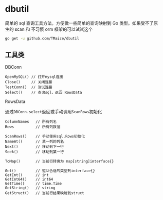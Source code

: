 # dbutil

简单的 sql 查询工具方法，方便做一些简单的查询映射到 Go 类型。如果受不了原生的 scan 和 不习惯 orm 框架的可以试试这个


```bash
go get -u github.com/TMaize/dbutil
```

## 工具类

DBConn

```
OpenMySQL() // 打开mysql连接
Close()     // 关闭连接
TestConn()  // 测试连接
Select()    // 查询sql，返回 RowsData
```

RowsData

通过`DBConn.select`返回或手动调用`ScanRows`初始化

```
ColumnNames   // 所有列名
Rows          // 所有列数据

ScanRows()    // 手动使用sql.Rows初始化
NameAt()      // 某一列的列名
Next()        // 移动到下一行
Seek()        // 移动到某一行

ToMap()       // 当前行转换为 map[string]interface{}

Get()         // 返回合适的类型到interface{}
GetInt()      // int
GetInt64()    // int64
GetTime()     // time.Time
GetString()   // string
GetStruct()   // 当前行结果映射到struct
```
